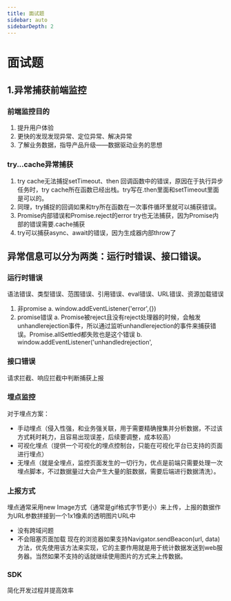 ```yaml
---
title: 面试题
sidebar: auto
sidebarDepth: 2
---
```

# 面试题

## 1.异常捕获前端监控 

### 前端监控目的
1. 提升用户体验
2. 更快的发现发现异常、定位异常、解决异常
3. 了解业务数据，指导产品升级——数据驱动业务的思想

### try...cache异常捕获

1. try cache无法捕捉setTimeout、then 回调函数中的错误，原因在于执行异步任务时，try cache所在函数已经出栈。try写在.then里面和setTimeout里面是可以的。
2. 同理，try捕捉的回调如果和try所在函数在一次事件循环里就可以捕获错误。
3. Promise内部错误和Promise.reject的error try也无法捕获，因为Promise内部的错误需要.cache捕获
4. try可以捕获async、await的错误，因为生成器内部throw了

## 异常信息可以分为两类：运行时错误、接口错误。

### 运行时错误

语法错误、类型错误、范围错误、引用错误、eval错误、URL错误、资源加载错误
1. 非promise
a. window.addEventListener('error',{})
2. promise错误
a. Promise被reject且没有reject处理器的时候，会触发unhandlerejection事件，所以通过监听unhandlerejection的事件来捕获错误。Promise.allSettled都失败也是这个错误
b.  window.addEventListener('unhandledrejection',

### 接口错误

请求拦截、响应拦截中判断捕获上报

### 埋点监控

对于埋点方案：
- 手动埋点（侵入性强，和业务强关联，用于需要精确搜集并分析数据，不过该方式耗时耗力，且容易出现误差，后续要调整，成本较高）
- 可视化埋点（提供一个可视化的埋点控制台，只能在可视化平台已支持的页面进行埋点）
- 无埋点（就是全埋点，监控页面发生的一切行为，优点是前端只需要处理一次埋点脚本，不过数据量过大会产生大量的脏数据，需要后端进行数据清洗）。

### 上报方式

埋点通常采用new Image方式（通常是gif格式字节更小）来上传，上报的数据作为URL参数拼接到一个1x1像素的透明图片URL中
- 没有跨域问题
- 不会阻塞页面加载
现在的浏览器如果支持Navigator.sendBeacon(url, data)方法，优先使用该方法来实现，它的主要作用就是用于统计数据发送到web服务器。当然如果不支持的话就继续使用图片的方式来上传数据。

### SDK

简化开发过程并提高效率


## 

